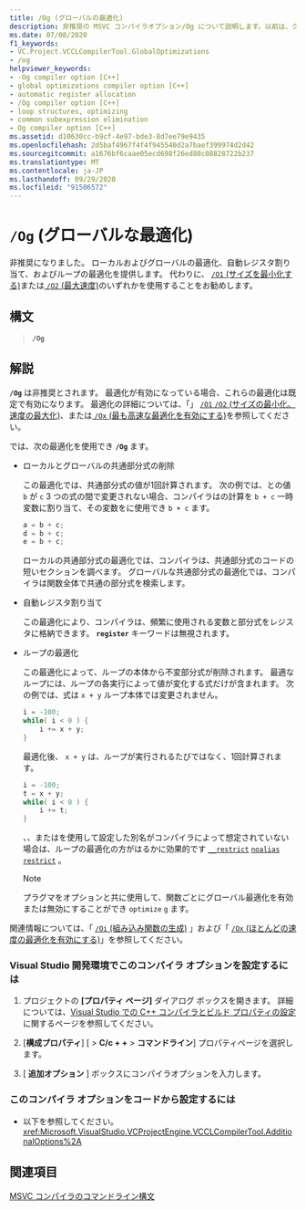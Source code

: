 ```yaml
---
title: /Og (グローバルの最適化)
description: 非推奨の MSVC コンパイラオプション/Og について説明します。以前は、グローバルな最適化を有効にするために使用しています。
ms.date: 07/08/2020
f1_keywords:
- VC.Project.VCCLCompilerTool.GlobalOptimizations
- /og
helpviewer_keywords:
- -Og compiler option [C++]
- global optimizations compiler option [C++]
- automatic register allocation
- /Og compiler option [C++]
- loop structures, optimizing
- common subexpression elimination
- Og compiler option [C++]
ms.assetid: d10630cc-b9cf-4e97-bde3-8d7ee79e9435
ms.openlocfilehash: 2d5baf4967f4f4f945540d2a7baef399974d2d42
ms.sourcegitcommit: a1676bf6caae05ecd698f26ed80c08828722b237
ms.translationtype: MT
ms.contentlocale: ja-JP
ms.lasthandoff: 09/29/2020
ms.locfileid: "91506572"
---
```

# <a name="og-global-optimizations"></a>`/Og` (グローバルな最適化)

非推奨になりました。 ローカルおよびグローバルの最適化、自動レジスタ割り当て、およびループの最適化を提供します。 代わりに、 [ `/O1` (サイズを最小化する)](o1-o2-minimize-size-maximize-speed.md)または[ `/O2` (最大速度)](o1-o2-minimize-size-maximize-speed.md)のいずれかを使用することをお勧めします。

## <a name="syntax"></a>構文

> **`/Og`**

## <a name="remarks"></a>解説

**`/Og`** は非推奨とされます。 最適化が有効になっている場合、これらの最適化は既定で有効になります。 最適化の詳細については、「」 [ `/O1` `/O2` (サイズの最小化、速度の最大化)](o1-o2-minimize-size-maximize-speed.md)、または[ `/Ox` (最も高速な最適化を有効にする)](ox-full-optimization.md)を参照してください。

では、次の最適化を使用でき **`/Og`** ます。

- ローカルとグローバルの共通部分式の削除

   この最適化では、共通部分式の値が1回計算されます。 次の例では、との値 `b` が `c` 3 つの式の間で変更されない場合、コンパイラはの計算を `b + c` 一時変数に割り当て、その変数をに使用でき `b + c` ます。

    ```C
    a = b + c;
    d = b + c;
    e = b + c;
    ```

   ローカルの共通部分式の最適化では、コンパイラは、共通部分式のコードの短いセクションを調べます。 グローバルな共通部分式の最適化では、コンパイラは関数全体で共通の部分式を検索します。

- 自動レジスタ割り当て

   この最適化により、コンパイラは、頻繁に使用される変数と部分式をレジスタに格納できます。 **`register`** キーワードは無視されます。

- ループの最適化

   この最適化によって、ループの本体から不変部分式が削除されます。 最適なループには、ループの各実行によって値が変化する式だけが含まれます。 次の例では、式は `x + y` ループ本体では変更されません。

    ```C
    i = -100;
    while( i < 0 ) {
        i += x + y;
    }
    ```

   最適化後、 `x + y` は、ループが実行されるたびではなく、1回計算されます。

    ```C
    i = -100;
    t = x + y;
    while( i < 0 ) {
        i += t;
    }
    ```

   、、またはを使用して設定した別名がコンパイラによって想定されていない場合は、ループの最適化の方がはるかに効果的です [`__restrict`](../../cpp/extension-restrict.md) [`noalias`](../../cpp/noalias.md) [`restrict`](../../cpp/restrict.md) 。

   > [!NOTE]
   > プラグマをオプションと共に使用して、関数ごとにグローバル最適化を有効または無効にすることができ `optimize` `g` ます。

関連情報については、「 [ `/Oi` (組み込み関数の生成)](oi-generate-intrinsic-functions.md) 」および「 [ `/Ox` (ほとんどの速度の最適化を有効にする)](ox-full-optimization.md)」を参照してください。

### <a name="to-set-this-compiler-option-in-the-visual-studio-development-environment"></a>Visual Studio 開発環境でこのコンパイラ オプションを設定するには

1. プロジェクトの **[プロパティ ページ]** ダイアログ ボックスを開きます。 詳細については、[Visual Studio での C++ コンパイラとビルド プロパティの設定](../working-with-project-properties.md)に関するページを参照してください。

1. [**構成プロパティ**] [  >  **C/c + +**  >  **コマンドライン**] プロパティページを選択します。

1. [ **追加オプション** ] ボックスにコンパイラオプションを入力します。

### <a name="to-set-this-compiler-option-programmatically"></a>このコンパイラ オプションをコードから設定するには

- 以下を参照してください。<xref:Microsoft.VisualStudio.VCProjectEngine.VCCLCompilerTool.AdditionalOptions%2A>

## <a name="see-also"></a>関連項目

[MSVC コンパイラのコマンドライン構文](compiler-command-line-syntax.md)
